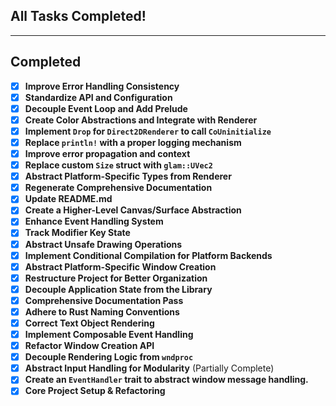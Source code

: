 ## All Tasks Completed!

---

## Completed

- [x] **Improve Error Handling Consistency**
- [x] **Standardize API and Configuration**
- [x] **Decouple Event Loop and Add Prelude**
- [x] **Create Color Abstractions and Integrate with Renderer**
- [x] **Implement `Drop` for `Direct2DRenderer` to call `CoUninitialize`**
- [x] **Replace `println!` with a proper logging mechanism**
- [x] **Improve error propagation and context**
- [x] **Replace custom `Size` struct with `glam::UVec2`**
- [x] **Abstract Platform-Specific Types from Renderer**
- [x] **Regenerate Comprehensive Documentation**
- [x] **Update README.md**
- [x] **Create a Higher-Level Canvas/Surface Abstraction**
- [x] **Enhance Event Handling System**
- [x] **Track Modifier Key State**
- [x] **Abstract Unsafe Drawing Operations**
- [x] **Implement Conditional Compilation for Platform Backends**
- [x] **Abstract Platform-Specific Window Creation**
- [x] **Restructure Project for Better Organization**
- [x] **Decouple Application State from the Library**
- [x] **Comprehensive Documentation Pass**
- [x] **Adhere to Rust Naming Conventions**
- [x] **Correct Text Object Rendering**
- [x] **Implement Composable Event Handling**
- [x] **Refactor Window Creation API**
- [x] **Decouple Rendering Logic from `wndproc`**
- [x] **Abstract Input Handling for Modularity** (Partially Complete)
- [x] **Create an `EventHandler` trait to abstract window message handling.**
- [x] **Core Project Setup & Refactoring**
